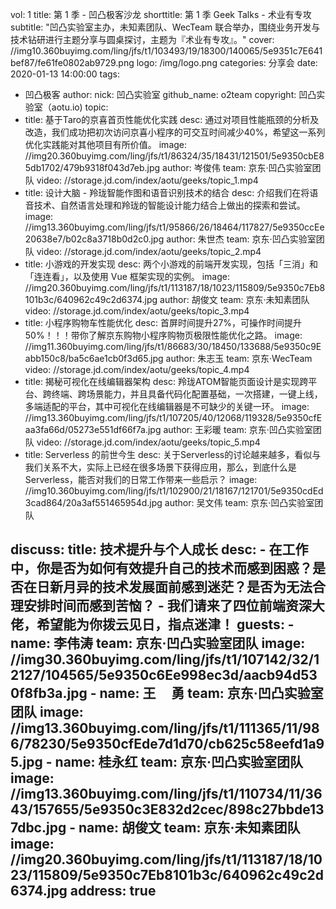vol: 1
title: 第 1 季 - 凹凸极客沙龙
shorttitle: 第 1 季 Geek Talks - 术业有专攻
subtitle: "凹凸实验室主办，未知素团队、WecTeam 联合举办，围绕业务开发与技术钻研进行主题分享与圆桌探讨，主题为『术业有专攻』。"
cover: //img10.360buyimg.com/ling/jfs/t1/103493/19/18300/140065/5e9351c7E641bef87/fe61fe0802ab9729.png
logo: /img/logo.png
categories: 分享会
date: 2020-01-13 14:00:00
tags:
  - 凹凸极客
author:
  nick: 凹凸实验室
  github_name: o2team
copyright: 凹凸实验室（aotu.io)
topic:
  - title: 基于Taro的京喜首页性能优化实践
    desc: 通过对项目性能瓶颈的分析及改造，我们成功把初次访问京喜小程序的可交互时间减少40%，希望这一系列优化实践能对其他项目有所价值。
    image: //img20.360buyimg.com/ling/jfs/t1/86324/35/18431/121501/5e9350cbE85db1702/479b9318f043d7eb.jpg
    author: 岑俊伟
    team: 京东·凹凸实验室团队
    video: //storage.jd.com/index/aotu/geeks/topic_1.mp4
  - title: 设计大脑 - 羚珑智能作图和语音识别技术的结合
    desc: 介绍我们在将语音技术、自然语言处理和羚珑的智能设计能力结合上做出的探索和尝试。
    image: //img13.360buyimg.com/ling/jfs/t1/95866/26/18464/117827/5e9350ccEe20638e7/b02c8a3718b0d2c0.jpg
    author: 朱世杰
    team: 京东·凹凸实验室团队
    video: //storage.jd.com/index/aotu/geeks/topic_2.mp4
  - title: 小游戏的开发实现
    desc: 两个小游戏的前端开发实现，包括「三消」和「连连看」，以及使用 Vue 框架实现的实例。
    image: //img20.360buyimg.com/ling/jfs/t1/113187/18/1023/115809/5e9350c7Eb8101b3c/640962c49c2d6374.jpg
    author: 胡俊文
    team: 京东·未知素团队
    video: //storage.jd.com/index/aotu/geeks/topic_3.mp4
  - title: 小程序购物车性能优化
    desc: 首屏时间提升27%，可操作时间提升50%！！！带你了解京东购物小程序购物页极限性能优化之路。
    image: //img11.360buyimg.com/ling/jfs/t1/86683/30/18450/133688/5e9350c9Eabb150c8/ba5c6ae1cb0f3d65.jpg
    author: 朱志玉
    team: 京东·WecTeam
    video: //storage.jd.com/index/aotu/geeks/topic_4.mp4
  - title: 揭秘可视化在线编辑器架构
    desc: 羚珑ATOM智能页面设计是实现跨平台、跨终端、跨场景能力，并且具备代码化配置基础，一次搭建，一键上线，多端适配的平台，其中可视化在线编辑器是不可缺少的关键一环。
    image: //img13.360buyimg.com/ling/jfs/t1/107205/40/12068/119328/5e9350cfEaa3fa66d/05273e551df66f7a.jpg
    author: 王彩暖
    team: 京东·凹凸实验室团队
    video: //storage.jd.com/index/aotu/geeks/topic_5.mp4
  - title: Serverless 的前世今生
    desc: 关于Serverless的讨论越来越多，看似与我们关系不大，实际上已经在很多场景下获得应用，那么，到底什么是Serverless，能否对我们的日常工作带来一些启示？
    image: //img10.360buyimg.com/ling/jfs/t1/102900/21/18167/121701/5e9350cdEd3cad864/20a3af551465954d.jpg
    author: 吴文伟
    team: 京东·凹凸实验室团队
    <!-- video: //storage.jd.com/index/aotu/geeks/topic_6.mp4 -->
discuss:
  title: 技术提升与个人成长
  desc: 
    - 在工作中，你是否为如何有效提升自己的技术而感到困惑？是否在日新月异的技术发展面前感到迷茫？是否为无法合理安排时间而感到苦恼？
    - 我们请来了四位前端资深大佬，希望能为你拨云见日，指点迷津！
  guests:
    - name: 李伟涛
      team: 京东·凹凸实验室团队
      image: //img30.360buyimg.com/ling/jfs/t1/107142/32/12127/104565/5e9350c6Ee998ec3d/aacb94d530f8fb3a.jpg
    - name: 王&nbsp;&nbsp;&nbsp;&nbsp;&nbsp;勇
      team: 京东·凹凸实验室团队
      image: //img13.360buyimg.com/ling/jfs/t1/111365/11/986/78230/5e9350cfEde7d1d70/cb625c58eefd1a95.jpg
    - name: 桂永红
      team: 京东·凹凸实验室团队
      image: //img13.360buyimg.com/ling/jfs/t1/110734/11/3643/157655/5e9350c3E832d2cec/898c27bbde137dbc.jpg
    - name: 胡俊文
      team: 京东·未知素团队
      image: //img20.360buyimg.com/ling/jfs/t1/113187/18/1023/115809/5e9350c7Eb8101b3c/640962c49c2d6374.jpg
address: true
---